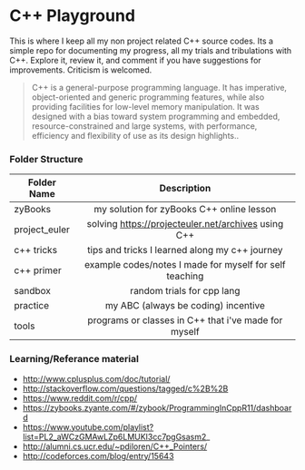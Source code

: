 <!-- https://github.com/adam-p/markdown-here/wiki/Markdown-Cheatsheet -->

C++ Playground
=================
This is where I keep all my non project related C++ source codes. Its a simple repo for documenting my progress, all my trials and tribulations with C++. Explore it, review it, and comment if you have suggestions for improvements. Criticism is welcomed.

<!--
![alt text](https://s-media-cache-ak0.pinimg.com/736x/a6/64/bf/a664bfae939ac4da62d6783442e560ee.jpg "C++ Logo")
-->

>C++ is a general-purpose programming language. It has imperative, object-oriented and generic programming features, while also providing facilities for low-level memory manipulation. It was designed with a bias toward system programming and embedded, resource-constrained and large systems, with performance, efficiency and flexibility of use as its design highlights..

### Folder Structure

| Folder Name        | Description           |
| ------------- |:--------------------:|
| zyBooks     | my solution for zyBooks C++ online lesson |
| project_euler     | solving https://projecteuler.net/archives using C++ |
| c++ tricks    | tips and tricks I learned along my c++ journey |
| c++ primer      | example codes/notes I made for myself for self teaching|
| sandbox      | random trials for cpp lang |  
| practice      | my ABC (always be coding) incentive |
| tools      | programs or classes in C++ that i've made for myself |

### Learning/Referance material
* http://www.cplusplus.com/doc/tutorial/
* http://stackoverflow.com/questions/tagged/c%2B%2B
* https://www.reddit.com/r/cpp/
* https://zybooks.zyante.com/#/zybook/ProgrammingInCppR11/dashboard
* https://www.youtube.com/playlist?list=PL2_aWCzGMAwLZp6LMUKI3cc7pgGsasm2_
* http://alumni.cs.ucr.edu/~pdiloren/C++_Pointers/
* http://codeforces.com/blog/entry/15643
